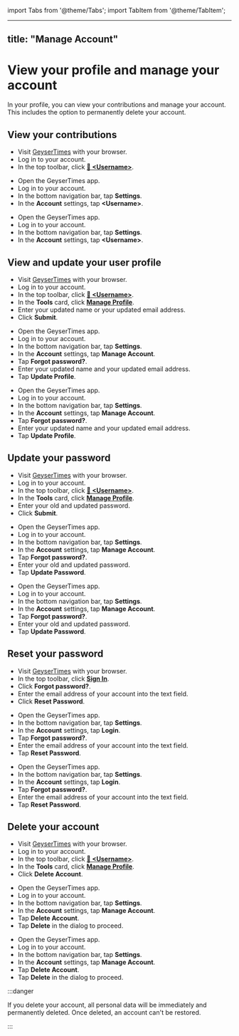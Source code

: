 import Tabs from '@theme/Tabs';
import TabItem from '@theme/TabItem';

---
title: "Manage Account"
---

# View your profile and manage your account

In your profile, you can view your contributions and manage your account. This includes the option to permanently delete your account. 

## View your contributions

<Tabs groupId="os">
<TabItem value="web" label="Website">

* Visit [GeyserTimes](https://geysertimes.org) with your browser.
* Log in to your account.
* In the top toolbar, click **[👤 &lt;Username&gt;](https://geysertimes.org/user/)**.

</TabItem>
<TabItem value="android" label="Android">

* Open the GeyserTimes app.
* Log in to your account.
* In the bottom navigation bar, tap **Settings**. 
* In the **Account** settings, tap **&lt;Username&gt;**.

</TabItem>
<TabItem value="iOS" label="iOS">

* Open the GeyserTimes app.
* Log in to your account.
* In the bottom navigation bar, tap **Settings**. 
* In the **Account** settings, tap **&lt;Username&gt;**.

</TabItem>
</Tabs>

## View and update your user profile

<Tabs groupId="os">
<TabItem value="web" label="Website">

* Visit [GeyserTimes](https://geysertimes.org) with your browser.
* Log in to your account.
* In the top toolbar, click **[👤 &lt;Username&gt;](https://geysertimes.org/user/)**.
* In the **Tools** card, click **[Manage Profile](https://geysertimes.org/user/manageProfile.php)**.
* Enter your updated name or your updated email address. 
* Click **Submit**.

</TabItem>
<TabItem value="android" label="Android">

* Open the GeyserTimes app.
* Log in to your account.
* In the bottom navigation bar, tap **Settings**. 
* In the **Account** settings, tap **Manage Account**.
* Tap **Forgot password?**.
* Enter your updated name and your updated email address. 
* Tap **Update Profile**.

</TabItem>
<TabItem value="iOS" label="iOS">

* Open the GeyserTimes app.
* Log in to your account.
* In the bottom navigation bar, tap **Settings**. 
* In the **Account** settings, tap **Manage Account**.
* Tap **Forgot password?**.
* Enter your updated name and your updated email address.
* Tap **Update Profile**.

</TabItem>
</Tabs>

## Update your password

<Tabs groupId="os">
<TabItem value="web" label="Website">

* Visit [GeyserTimes](https://geysertimes.org) with your browser.
* Log in to your account.
* In the top toolbar, click **[👤 &lt;Username&gt;](https://geysertimes.org/user/)**.
* In the **Tools** card, click **[Manage Profile](https://geysertimes.org/user/manageProfile.php)**.
* Enter your old and updated password. 
* Click **Submit**.

</TabItem>
<TabItem value="android" label="Android">

* Open the GeyserTimes app.
* Log in to your account.
* In the bottom navigation bar, tap **Settings**. 
* In the **Account** settings, tap **Manage Account**.
* Tap **Forgot password?**.
* Enter your old and updated password. 
* Tap **Update Password**.

</TabItem>
<TabItem value="iOS" label="iOS">

* Open the GeyserTimes app.
* Log in to your account.
* In the bottom navigation bar, tap **Settings**. 
* In the **Account** settings, tap **Manage Account**.
* Tap **Forgot password?**.
* Enter your old and updated password. 
* Tap **Update Password**.

</TabItem>
</Tabs>

## Reset your password

<Tabs groupId="os">
<TabItem value="web" label="Website">

* Visit [GeyserTimes](https://geysertimes.org) with your browser.
* In the top toolbar, click **[Sign In](https://geysertimes.org/login.php)**.
* Click **Forgot password?**.
* Enter the email address of your account into the text field. 
* Click **Reset Password**.

</TabItem>
<TabItem value="android" label="Android">

* Open the GeyserTimes app.
* In the bottom navigation bar, tap **Settings**. 
* In the **Account** settings, tap **Login**.
* Tap **Forgot password?**.
* Enter the email address of your account into the text field. 
* Tap **Reset Password**.

</TabItem>
<TabItem value="iOS" label="iOS">

* Open the GeyserTimes app.
* In the bottom navigation bar, tap **Settings**. 
* In the **Account** settings, tap **Login**.
* Tap **Forgot password?**.
* Enter the email address of your account into the text field. 
* Tap **Reset Password**.

</TabItem>
</Tabs>

## Delete your account

<Tabs groupId="os">
<TabItem value="web" label="Website">

* Visit [GeyserTimes](https://geysertimes.org) with your browser.
* Log in to your account.
* In the top toolbar, click **[👤 &lt;Username&gt;](https://geysertimes.org/user/)**.
* In the **Tools** card, click **[Manage Profile](https://geysertimes.org/user/manageProfile.php)**.
* Click **Delete Account**.

</TabItem>
<TabItem value="android" label="Android">

* Open the GeyserTimes app.
* Log in to your account.
* In the bottom navigation bar, tap **Settings**. 
* In the **Account** settings, tap **Manage Account**.
* Tap **Delete Account**.
* Tap **Delete** in the dialog to proceed.

</TabItem>
<TabItem value="iOS" label="iOS">

* Open the GeyserTimes app.
* Log in to your account.
* In the bottom navigation bar, tap **Settings**. 
* In the **Account** settings, tap **Manage Account**.
* Tap **Delete Account**.
* Tap **Delete** in the dialog to proceed.

</TabItem>
</Tabs>

:::danger

If you delete your account, all personal data will be immediately and permanently deleted. Once deleted, an account can't be restored.

:::